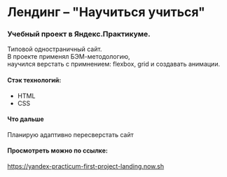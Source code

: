 # Лендинг – "Научиться учиться"
### Учебный проект в Яндекс.Практикуме. <br/>
Типовой одностраничный сайт. <br/>
В проекте применял БЭМ-методологию, <br/>
научился верстать с примнением: flexbox, grid и создавать анимации. <br/>
#### Стэк технологий:
* HTML
* CSS
#### Что дальше <br/>
Планирую адаптивно пересверстать сайт <br/>
#### Просмотреть можно по ссылке: </br>
https://yandex-practicum-first-project-landing.now.sh

